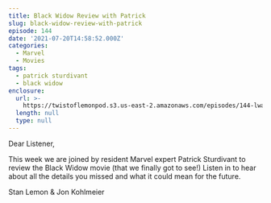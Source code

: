 ```yaml
---
title: Black Widow Review with Patrick
slug: black-widow-review-with-patrick
episode: 144
date: '2021-07-20T14:58:52.000Z'
categories:
  - Marvel
  - Movies
tags:
  - patrick sturdivant
  - black widow
enclosure:
  url: >-
    https://twistoflemonpod.s3.us-east-2.amazonaws.com/episodes/144-lwatol-20210720.mp3
  length: null
  type: null
---
```


Dear Listener,

This week we are joined by resident Marvel expert Patrick Sturdivant to review the Black Widow movie (that we finally got to see!) Listen in to hear about all the details you missed and what it could mean for the future.

Stan Lemon & Jon Kohlmeier

